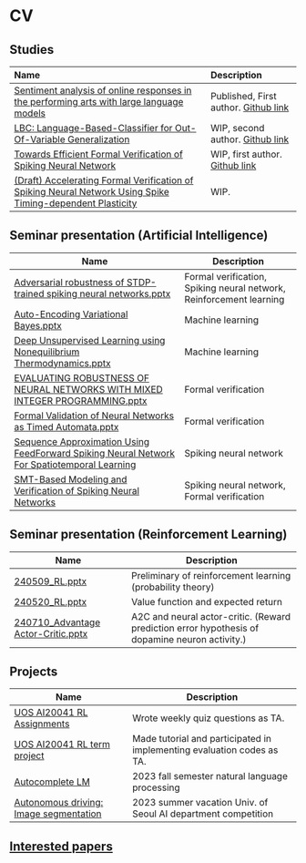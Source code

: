 # CV
## Studies
  
  | Name                                                                                                                                                                       | Description                                                                                                           |
  | :------------------------------------------------------------------------------------------------------------------------------------------------------------------------- | :-------------------------------------------------------------------------------------------------------------------- |
  | [Sentiment analysis of online responses in the performing arts with large language models](https://www.sciencedirect.com/science/article/pii/S2405844023096652?via%3Dihub) | Published, First author. [Github link](https://github.com/brseong/sentiment-analysis)                                 |
  | [LBC: Language-Based-Classifier for Out-Of-Variable Generalization](https://arxiv.org/abs/2408.10923)                                                                      | WIP, second author. [Github link](https://github.com/ASDASDanonymous/Language-Based-Classifier-forOOV-Generalization) |
  | [Towards Efficient Formal Verification of Spiking Neural Network](https://arxiv.org/abs/2408.10900)                                                                        | WIP, first author. [Github link](https://github.com/brseong/SNN-Verification-Optimization)                            |
  | [(Draft) Accelerating Formal Verification of Spiking Neural Network Using Spike Timing-dependent Plasticity](https://github.com/brseong/STDP-verification)                 | WIP.                                                                                                                  |

## Seminar presentation (Artificial Intelligence)
  
  | Name                                                                                                                                                                                                                                               | Description                                                         |
  | -------------------------------------------------------------------------------------------------------------------------------------------------------------------------------------------------------------------------------------------------- | ------------------------------------------------------------------- |
  | [Adversarial robustness of STDP-trained spiking neural networks.pptx](seminar/artificial%20intelligence/Adversarial%20robustness%20of%20STDP-trained%20spiking%20neural%20networks.pdf)                                                            | Formal verification, Spiking neural network, Reinforcement learning |
  | [Auto-Encoding Variational Bayes.pptx](seminar/artificial%20intelligence/Auto-Encoding%20Variational%20Bayes.pdf)                                                                                                                                  | Machine learning                                                    |
  | [Deep Unsupervised Learning using Nonequilibrium Thermodynamics.pptx](seminar/artificial%20intelligence/Deep%20Unsupervised%20Learning%20using%20Nonequilibrium%20Thermodynamics.pdf)                                                              | Machine learning                                                    |
  | [EVALUATING ROBUSTNESS OF NEURAL NETWORKS WITH MIXED INTEGER PROGRAMMING.pptx](seminar/artificial%20intelligence/EVALUATING%20ROBUSTNESS%20OF%20NEURAL%20NETWORKS%20WITH%20MIXED%20INTEGER%20PROGRAMMING.pdf)                                      | Formal verification                                                 |
  | [Formal Validation of Neural Networks as Timed Automata.pptx](seminar/artificial%20intelligence/Formal%20Validation%20of%20Neural%20Networks%20as%20Timed%20Automata.pdf)                                                                          | Formal verification                                                 |
  | [Sequence Approximation Using FeedForward Spiking Neural Network For Spatiotemporal Learning](seminar/artificial%20intelligence/Sequence%20Approximation%20Using%20FeedForward%20Spiking%20Neural%20Network%20For%20Spatiotemporal%20Learning.pdf) | Spiking neural network                                              |
  | [SMT-Based Modeling and Verification of Spiking Neural Networks](seminar/artificial%20intelligence/SMT-Based%20Modeling%20and%20Verification%20of%20Spiking%20Neural%20Networks.pdf)                                                               | Spiking neural network, Formal verification                         |
  
## Seminar presentation (Reinforcement Learning)
  
  | Name                                                                                                        | Description                                                                                    |
  | ----------------------------------------------------------------------------------------------------------- | ---------------------------------------------------------------------------------------------- |
  | [240509_RL.pptx](seminar/reinforcement%20learning/240509_RL.pptx)                                           | Preliminary of reinforcement learning (probability theory)                                     |
  | [240520_RL.pptx](seminar/reinforcement%20learning/240520_RL.pptx)                                           | Value function and expected return                                                             |
  | [240710_Advantage Actor-Critic.pptx](seminar/reinforcement%20learning/240710_Advantage%20Actor-Critic.pptx) | A2C and neural actor-critic. (Reward prediction error hypothesis of dopamine neuron activity.) |


## Projects
| Name                                                                                       | Description                                                            |
| ------------------------------------------------------------------------------------------ | ---------------------------------------------------------------------- |
| [UOS AI20041 RL Assignments](https://github.com/singforai/RL_Public_Assignments/tree/main) | Wrote weekly quiz questions as TA.                                     |
| [UOS AI20041 RL term project](https://github.com/UoS-CIDA-Lab/AI20041_CarRacing_Project)   | Made tutorial and participated in implementing evaluation codes as TA. |
| [Autocomplete LM]([projects/AutocompleteLM/](https://github.com/brseong/AutocompleteLM))   | 2023 fall semester natural language processing                         |
| [Autonomous driving: Image segmentation](https://github.com/brseong/InternImage)           | 2023 summer vacation Univ. of Seoul AI department competition          |

## [Interested papers](Interested%20papers/list.md)